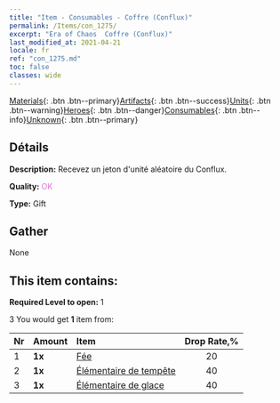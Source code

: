 ```yaml
---
title: "Item - Consumables - Coffre (Conflux)"
permalink: /Items/con_1275/
excerpt: "Era of Chaos  Coffre (Conflux)"
last_modified_at: 2021-04-21
locale: fr
ref: "con_1275.md"
toc: false
classes: wide
---
```

 [Materials](/fr/Items/){: .btn .btn--primary}[Artifacts](/fr/Items/Artifacts/){: .btn .btn--success}[Units](/fr/Items/Units/){: .btn .btn--warning}[Heroes](/fr/Items/Heroes/){: .btn .btn--danger}[Consumables](/fr/Items/Consumables/){: .btn .btn--info}[Unknown](/fr/Items/Unknown/){: .btn .btn--primary}

## Détails
 **Description:** Recevez un jeton d'unité aléatoire du Conflux.

 **Quality:** <span style="color: #DA70D6">OK</span>

 **Type:** Gift

## Gather

  None

## This item contains:

 **Required Level to open:** 1

 3 You would get **1** item  from:

  | Nr | Amount |     Item    | Drop Rate,% |
  |:---|:-------|:------------|:---------:|
  | 1 |  **1x** | [Fée](/fr/Items/unt_262/) | 20 | 
  | 2 |  **1x** | [Élémentaire de tempête](/fr/Items/unt_263/) | 40 | 
  | 3 |  **1x** | [Élémentaire de glace](/fr/Items/unt_264/) | 40 | 
